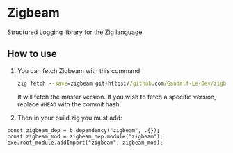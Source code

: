 # Zigbeam
Structured Logging library for the Zig language

## How to use

1. You can fetch Zigbeam with this command
   
   ```cmd
   zig fetch --save=zigbeam git+https://github.com/Gandalf-Le-Dev/zigbeam/#HEAD
   ```

   It will fetch the master version. If you wish to fetch a specific version, replace `#HEAD` with the commit hash.

3. Then in your build.zig you must add: 

```zig
const zigbeam_dep = b.dependency("zigbeam", .{});
const zigbeam_mod = zigbeam_dep.module("zigbeam");
exe.root_module.addImport("zigbeam", zigbeam_mod);
```
